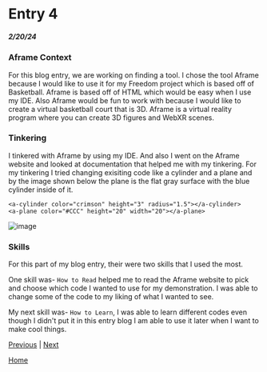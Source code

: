# Entry 4
##### 2/20/24

### Aframe Context
For this blog entry, we are working on finding a tool. I chose the tool Aframe because I would like to use it for my Freedom project which is based off of Basketball. Aframe is based off of HTML which would be easy when I use my IDE. Also Aframe would be fun to work with because I would like to create a virtual basketball court that is 3D. Aframe is a virtual reality program where you can create 3D figures and WebXR scenes. 


### Tinkering
I tinkered with Aframe by using my IDE. And also I went on the Aframe website and looked at documentation that helped me with my tinkering. For my tinkering I tried changing exisiting code like a cylinder and a plane and by the image shown below the plane is the flat gray surface with the blue cylinder inside of it.
```
<a-cylinder color="crimson" height="3" radius="1.5"></a-cylinder>
<a-plane color="#CCC" height="20" width="20"></a-plane>
```
![image](https://github.com/Vanessaa4793/sep10-freedom-project/assets/146861977/3239d766-f313-4c60-9b3b-3322f1f668f8)

### Skills 
For this part of my blog entry, their were two skills that I used the most.

One skill was-
`How to Read` helped me to read the Aframe website to pick and choose which code I wanted to use for my demonstration. I was able to change some of the code to my liking of what I wanted to see.

My next skill was-
`How to Learn`, I was able to learn different codes even though I didn't put it in this entry blog I am able to use it later when I want to make cool things.

[Previous](entry03.md) | [Next](entry05.md)

[Home](../README.md)
